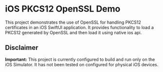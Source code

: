 # iOS PKCS12 OpenSSL Demo
This project demonstrates the use of OpenSSL for handling PKCS12 certificates in an iOS SwiftUI application. It provides functionality to load a PKCS12 generated by OpenSSL and then load it using native ios api.

## Disclaimer

**Important:** This project is currently configured to build and run only on the iOS Simulator. It has not been tested on configured for physical iOS devices.

